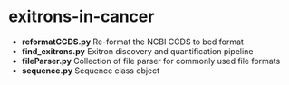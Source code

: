 # exitrons-in-cancer
* __reformatCCDS.py__ Re-format the NCBI CCDS to bed format
* __find_exitrons.py__ Exitron discovery and quantification pipeline
* __fileParser.py__ Collection of file parser for commonly used file formats
* __sequence.py__ Sequence class object
